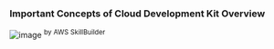 ### Important Concepts of Cloud Development Kit Overview

![image](https://github.com/user-attachments/assets/f592e769-945a-4ae0-8f01-0753f3aed8cd)
<sup> by AWS SkillBuilder </sup>
